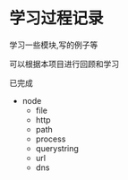 # 学习过程记录

学习一些模块,写的例子等

可以根据本项目进行回顾和学习

已完成
+ node
    + file
    + http
    + path
    + process
    + querystring
    + url
    + dns
